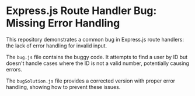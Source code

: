 # Express.js Route Handler Bug: Missing Error Handling

This repository demonstrates a common bug in Express.js route handlers: the lack of error handling for invalid input.

The `bug.js` file contains the buggy code.  It attempts to find a user by ID but doesn't handle cases where the ID is not a valid number, potentially causing errors.

The `bugSolution.js` file provides a corrected version with proper error handling, showing how to prevent these issues.